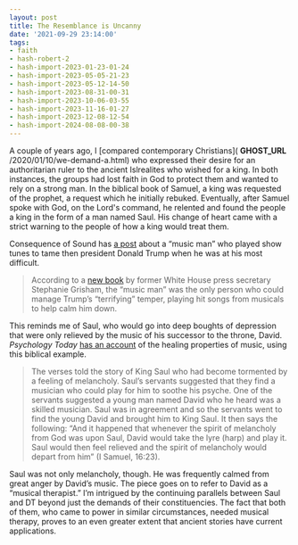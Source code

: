 ```yaml
---
layout: post
title: The Resemblance is Uncanny
date: '2021-09-29 23:14:00'
tags:
- faith
- hash-robert-2
- hash-import-2023-01-23-01-24
- hash-import-2023-05-05-21-23
- hash-import-2023-05-12-14-50
- hash-import-2023-08-31-00-31
- hash-import-2023-10-06-03-55
- hash-import-2023-11-16-01-27
- hash-import-2023-12-08-12-54
- hash-import-2024-08-08-00-38
---
```


A couple of years ago, I [compared contemporary Christians]( __GHOST_URL__ /2020/01/10/we-demand-a.html) who expressed their desire for an authoritarian ruler to the ancient Islrealites who wished for a king. In both instances, the groups had lost faith in God to protect them and wanted to rely on a strong man. In the biblical book of Samuel, a king was requested of the prophet, a request which he initially rebuked. Eventually, after Samuel spoke with God, on the Lord's command, he relented and found the people a king in the form of a man named Saul. His change of heart came with a strict warning to the people of how a king would treat them.

Consequence of Sound has [a post](https://consequence.net/2021/09/music-man-show-tunes-trump/) about a “music man” who played show tunes to tame then president Donald Trump when he was at his most difficult.

> According to a [new book](https://amzn.to/3og3RMj) by former White House press secretary Stephanie Grisham, the “music man” was the only person who could manage Trump’s “terrifying” temper, playing hit songs from musicals to help calm him down.

This reminds me of Saul, who would go into deep boughts of depression that were only relieved by the music of his successor to the throne, David. _Psychology Today_ [has an account](https://www.psychologytoday.com/us/blog/the-power-music/201704/the-world-s-first-music-therapist) of the healing properties of music, using this biblical example.

> The verses told the story of King Saul who had become tormented by a feeling of melancholy. Saul’s servants suggested that they find a musician who could play for him to soothe his psyche. One of the servants suggested a young man named David who he heard was a skilled musician. Saul was in agreement and so the servants went to find the young David and brought him to King Saul. It then says the following: “And it happened that whenever the spirit of melancholy from God was upon Saul, David would take the lyre (harp) and play it. Saul would then feel relieved and the spirit of melancholy would depart from him” (I Samuel, 16:23).

Saul was not only melancholy, though. He was frequently calmed from great anger by David’s music. The piece goes on to refer to David as a “musical therapist.” I’m intrigued by the continuing parallels between Saul and DT beyond just the demands of their constituencies. The fact that both of them, who came to power in similar circumstances, needed musical therapy, proves to an even greater extent that ancient stories have current applications.

